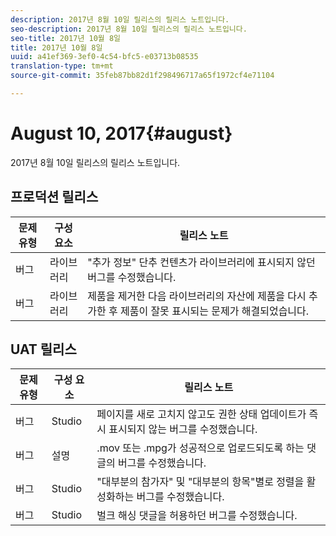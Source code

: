 ```yaml
---
description: 2017년 8월 10일 릴리스의 릴리스 노트입니다.
seo-description: 2017년 8월 10일 릴리스의 릴리스 노트입니다.
seo-title: 2017년 10월 8일
title: 2017년 10월 8일
uuid: a41ef369-3ef0-4c54-bfc5-e03713b08535
translation-type: tm+mt
source-git-commit: 35feb87bb82d1f298496717a65f1972cf4e71104

---
```



# August 10, 2017{#august}

2017년 8월 10일 릴리스의 릴리스 노트입니다.

## 프로덕션 릴리스

| **문제 유형** | **구성 요소** | **릴리스 노트** |
|---|---|---|
| 버그 | 라이브러리 | "추가 정보" 단추 컨텐츠가 라이브러리에 표시되지 않던 버그를 수정했습니다. |
| 버그 | 라이브러리 | 제품을 제거한 다음 라이브러리의 자산에 제품을 다시 추가한 후 제품이 잘못 표시되는 문제가 해결되었습니다. |

## UAT 릴리스

| **문제 유형** | **구성 요소** | **릴리스 노트** |
|---|---|---|
| 버그 | Studio | 페이지를 새로 고치지 않고도 권한 상태 업데이트가 즉시 표시되지 않는 버그를 수정했습니다. |
| 버그 | 설명 | .mov 또는 .mpg가 성공적으로 업로드되도록 하는 댓글의 버그를 수정했습니다. |
| 버그 | Studio | "대부분의 참가자" 및 "대부분의 항목"별로 정렬을 활성화하는 버그를 수정했습니다. |
| 버그 | Studio | 벌크 해싱 댓글을 허용하던 버그를 수정했습니다. |

